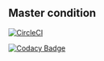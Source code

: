 ## Master condition ##
[![CircleCI](https://circleci.com/gh/bartosz6/Feree.CQRS/tree/master.svg?style=svg)](https://circleci.com/gh/bartosz6/Feree.CQRS/tree/master)

[![Codacy Badge](https://api.codacy.com/project/badge/Grade/bfcd78982d264796bafc892fe48d798e)](https://www.codacy.com/app/bartosz.k.gdz/Feree.CQRS?utm_source=github.com&amp;utm_medium=referral&amp;utm_content=bartosz6/Feree.CQRS&amp;utm_campaign=Badge_Grade)
